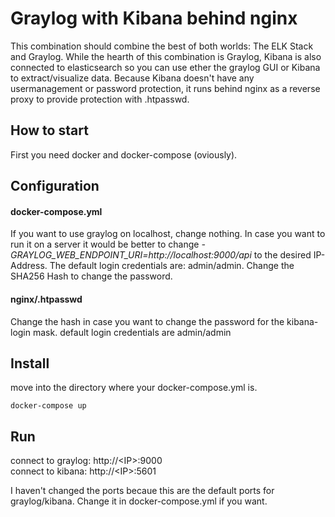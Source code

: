 # Graylog with Kibana behind nginx
This combination should combine the best of both worlds: The ELK Stack and Graylog. While the hearth of this combination is Graylog, Kibana is also connected to elasticsearch so you can use ether the graylog GUI or Kibana to extract/visualize data. Because Kibana doesn't have any usermanagement or password protection, it runs behind nginx as a reverse proxy to provide protection with .htpasswd. 

## How to start
First you need docker and docker-compose (oviously).

## Configuration
#### docker-compose.yml
If you want to use graylog on localhost, change nothing. In case you want to run it on a server it would be better to change *- GRAYLOG_WEB_ENDPOINT_URI=http://localhost:9000/api* to the desired IP-Address.
The default login credentials are: admin/admin. Change the SHA256 Hash to change the password. 

#### nginx/.htpasswd
Change the hash in case you want to change the password for the kibana-login mask. default login credentials are admin/admin

## Install
move into the directory where your docker-compose.yml is.
```
docker-compose up
```

## Run
connect to graylog: http://\<IP\>:9000   
connect to kibana: http://\<IP\>:5601

I haven't changed the ports becaue this are the default ports for graylog/kibana. Change it in docker-compose.yml if you want.
